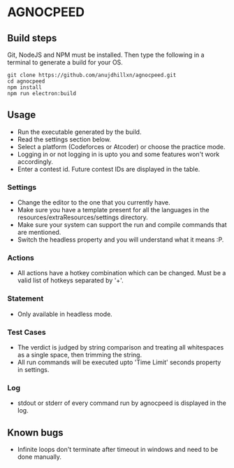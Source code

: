 # AGNOCPEED

## Build steps

Git, NodeJS and NPM must be installed. Then type the following in a terminal to generate a build for your OS.

```
git clone https://github.com/anujdhillxn/agnocpeed.git
cd agnocpeed
npm install
npm run electron:build
```

## Usage

- Run the executable generated by the build.
- Read the settings section below.
- Select a platform (Codeforces or Atcoder) or choose the practice mode.
- Logging in or not logging in is upto you and some features won't work accordingly.
- Enter a contest id. Future contest IDs are displayed in the table.

### Settings

- Change the editor to the one that you currently have.
- Make sure you have a template present for all the languages in the resources/extraResources/settings directory.
- Make sure your system can support the run and compile commands that are mentioned.
- Switch the headless property and you will understand what it means :P.

### Actions

- All actions have a hotkey combination which can be changed. Must be a valid list of hotkeys separated by '+'.

### Statement

- Only available in headless mode.

### Test Cases

- The verdict is judged by string comparison and treating all whitespaces as a single space, then trimming the string.
- All run commands will be executed upto 'Time Limit' seconds property in settings.

### Log

- stdout or stderr of every command run by agnocpeed is displayed in the log.

## Known bugs

- Infinite loops don't terminate after timeout in windows and need to be done manually.
